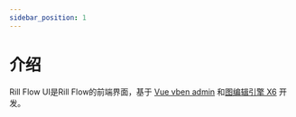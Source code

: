 ```yaml
---
sidebar_position: 1
---
```


# 介绍

Rill Flow UI是Rill Flow的前端界面，基于 [Vue vben admin](https://github.com/vbenjs/vue-vben-admin) 和[图编辑引擎 X6](https://x6.antv.antgroup.com/) 开发。
